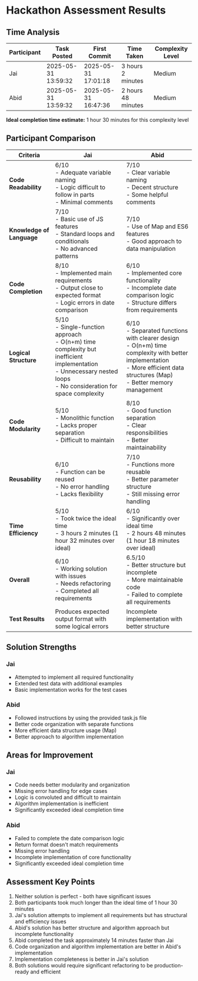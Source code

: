 # Hackathon Assessment Results

## Time Analysis

| Participant | Task Posted         | First Commit        | Time Taken         | Complexity Level |
| ----------- | ------------------- | ------------------- | ------------------ | ---------------- |
| Jai         | 2025-05-31 13:59:32 | 2025-05-31 17:01:18 | 3 hours 2 minutes  | Medium           |
| Abid        | 2025-05-31 13:59:32 | 2025-05-31 16:47:36 | 2 hours 48 minutes | Medium           |

**Ideal completion time estimate:** 1 hour 30 minutes for this complexity level

## Participant Comparison

| Criteria                  | Jai                                                                                                                                                                    | Abid                                                                                                                                                                             |
| ------------------------- | ---------------------------------------------------------------------------------------------------------------------------------------------------------------------- | -------------------------------------------------------------------------------------------------------------------------------------------------------------------------------- |
| **Code Readability**      | 6/10<br>- Adequate variable naming<br>- Logic difficult to follow in parts<br>- Minimal comments                                                                       | 7/10<br>- Clear variable naming<br>- Decent structure<br>- Some helpful comments                                                                                                 |
| **Knowledge of Language** | 7/10<br>- Basic use of JS features<br>- Standard loops and conditionals<br>- No advanced patterns                                                                      | 7/10<br>- Use of Map and ES6 features<br>- Good approach to data manipulation                                                                                                    |
| **Code Completion**       | 8/10<br>- Implemented main requirements<br>- Output close to expected format<br>- Logic errors in date comparison                                                      | 6/10<br>- Implemented core functionality<br>- Incomplete date comparison logic<br>- Structure differs from requirements                                                          |
| **Logical Structure**     | 5/10<br>- Single-function approach<br>- O(n+m) time complexity but inefficient implementation<br>- Unnecessary nested loops<br>- No consideration for space complexity | 6/10<br>- Separated functions with clearer design<br>- O(n+m) time complexity with better implementation<br>- More efficient data structures (Map)<br>- Better memory management |
| **Code Modularity**       | 5/10<br>- Monolithic function<br>- Lacks proper separation<br>- Difficult to maintain                                                                                  | 8/10<br>- Good function separation<br>- Clear responsibilities<br>- Better maintainability                                                                                       |
| **Reusability**           | 6/10<br>- Function can be reused<br>- No error handling<br>- Lacks flexibility                                                                                         | 7/10<br>- Functions more reusable<br>- Better parameter structure<br>- Still missing error handling                                                                              |
| **Time Efficiency**       | 5/10<br>- Took twice the ideal time<br>- 3 hours 2 minutes (1 hour 32 minutes over ideal)                                                                              | 6/10<br>- Significantly over ideal time<br>- 2 hours 48 minutes (1 hour 18 minutes over ideal)                                                                                   |
| **Overall**               | 6/10<br>- Working solution with issues<br>- Needs refactoring<br>- Completed all requirements                                                                          | 6.5/10<br>- Better structure but incomplete<br>- More maintainable code<br>- Failed to complete all requirements                                                                 |
| **Test Results**          | Produces expected output format with some logical errors                                                                                                               | Incomplete implementation with better structure                                                                                                                                  |

## Solution Strengths

### Jai

- Attempted to implement all required functionality
- Extended test data with additional examples
- Basic implementation works for the test cases

### Abid

- Followed instructions by using the provided task.js file
- Better code organization with separate functions
- More efficient data structure usage (Map)
- Better approach to algorithm implementation

## Areas for Improvement

### Jai

- Code needs better modularity and organization
- Missing error handling for edge cases
- Logic is convoluted and difficult to maintain
- Algorithm implementation is inefficient
- Significantly exceeded ideal completion time

### Abid

- Failed to complete the date comparison logic
- Return format doesn't match requirements
- Missing error handling
- Incomplete implementation of core functionality
- Significantly exceeded ideal completion time

## Assessment Key Points

1. Neither solution is perfect - both have significant issues
2. Both participants took much longer than the ideal time of 1 hour 30 minutes
3. Jai's solution attempts to implement all requirements but has structural and efficiency issues
4. Abid's solution has better structure and algorithm approach but incomplete functionality
5. Abid completed the task approximately 14 minutes faster than Jai
6. Code organization and algorithm implementation are better in Abid's implementation
7. Implementation completeness is better in Jai's solution
8. Both solutions would require significant refactoring to be production-ready and efficient
